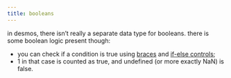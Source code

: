 ```yaml
---
title: booleans
---
```


in desmos, there isn’t really a separate data type for booleans. there is some boolean logic present though:

* you can check if a condition is true using [braces](/funcs/brace) and [if-else controls](/funcs/ifthenelse);
* $1$ in that case is counted as true, and undefined (or more exactly NaN) is false.